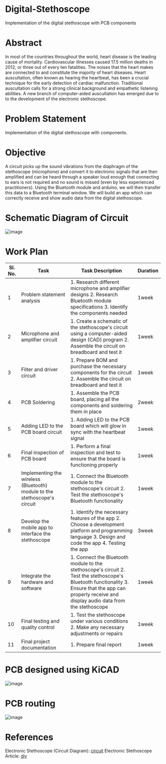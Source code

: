 # Digital-Stethoscope
Implementation of the digital stethoscope with PCB components

# Abstract
In most of the countries throughout the world, heart disease is the leading cause of mortality. Cardiovascular illnesses caused 17.5 million deaths in 2012, or three out of every ten fatalities. The noises that the heart makes are connected to and constitute the majority of heart diseases. Heart auscultation, often known as hearing the heartbeat, has been a crucial technique for the early detection of cardiac malfunction. Traditional auscultation calls for a strong clinical background and empathetic listening abilities. A new branch of computer-aided auscultation has emerged due to to the development of the electronic stethoscope.
# Problem Statement
Implementation of the digital stethoscope with  components.
# Objective 
A circuit picks up the sound vibrations from the diaphragm of the stethoscope (microphone) and convert it to electronic signals that are then amplified and can be heard through a speaker loud enough that connecting to ears is not required and no sound is missed (even by less experienced practitioners). 
Using the Bluetooth module and arduino, we will then transfer this data to a Bluetooth terminal window. We will build an app which can correctly receive and show audio data from the digital stethoscope.
# Schematic Diagram of Circuit 
![image](https://github.com/darknight2163/Digital-Stethoscope/assets/108399066/b681ae1e-6e8e-41bf-85cf-f3296eadb585)

# Work Plan
|Sl. No.|Task|Task Description|Duration|
|---|---|---|---|
|1|Problem statement analysis| 1. Research different microphone and amplifier designs 2. Research Bluetooth module specifications 3. Identify the components needed|1week|
|2|Microphone and amplifier circuit|1. Create a schematic of the stethoscope's circuit using a computer-aided design (CAD) program 2. Assemble the circuit on breadboard and test it|1week|
|3|Filter and driver circuit|1. Prepare BOM and purchase the necessary components for the circuit 2. Assemble the circuit on breadboard and test it|1week|
|4|PCB Soldering|1. Assemble the PCB board, placing all the components and soldering them in place|2week|
|5|Adding LED to the PCB board circuit|1. Adding LED to the PCB board which will glow in sync with the heartbeat signal|1week|
|6|Final inspection of PCB board|1. Perform a final inspection and test to ensure that the board is functioning properly|1week|
|7|Implementing the wireless (Bluetooth) module to the stethoscope's circuit|1. Connect the Bluetooth module to the stethoscope's circuit 2. Test the stethoscope's Bluetooth functionality|1week|
|8|Develop the mobile app to interface the stethoscope|1. Identify the necessary features of the app 2. Choose a development platform and programming language 3. Design and code the app 4. Testing the app|3week|
|9|Integrate the hardware and software|1. Connect the Bluetooth module to the stethoscope's circuit 2. Test the stethoscope's Bluetooth functionality 3. Ensure that the app can properly receive and display audio data from the stethoscope|1week|
|10|Final testing and quality control|1. Test the stethoscope under various conditions 2. Make any necessary adjustments or repairs|1week|
|11|Final project documentation|1. Prepare final report|1week|

# PCB designed using KiCAD
![image](https://github.com/darknight2163/Digital-Stethoscope/assets/108399066/85acb58c-dce0-4873-b308-a9912765791a)
# PCB routing
![image](https://github.com/darknight2163/Digital-Stethoscope/assets/108399066/8a4de0ad-5c21-4d3e-9d3f-fb86d920c5c9)

# References
Electronic Stethoscope (Circuit Diagram): [circuit](http://www.diy-electronic-projects.com/p236-Electronic-Stethoscope) 
Electronic Stethoscope Article: [diy](https://people.ece.cornell.edu/land/courses/ece4760/FinalProjects/s2012/myw9_gdd9/myw9_gdd9/)

